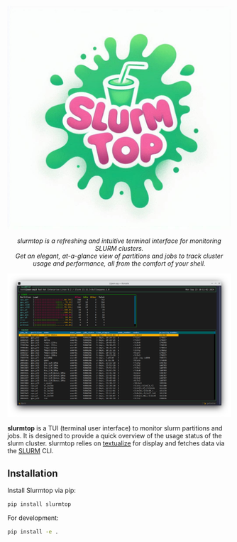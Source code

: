
<p align="center">
  <img src="/imgs/slurmtop_logo.jpeg" alt="Slurmtop Logo" />
</p>

<p align="center">
  <i>slurmtop is a refreshing and intuitive terminal interface for monitoring SLURM clusters.</i><br>
  <i>Get an elegant, at-a-glance view of partitions and jobs to track cluster usage and performance, all from the comfort of your shell.</i>
</p>

<p align="center">
  <img src="/imgs/slurmtop_preview.png" alt="Slurmtop Preview" title="Slurmtop Preview" />
</p>



**slurmtop** is a TUI (terminal user interface) to monitor slurm partitions and jobs.
It is designed to provide a quick overview of the usage status of the slurm cluster.
slurmtop relies on [textualize](https://github.com/Textualize/textual) for display and fetches data via the [SLURM](https://slurm.schedmd.com/documentation.html) CLI.

## Installation

Install Slurmtop via pip:
```bash
pip install slurmtop
```

For development:
```bash
pip install -e .

```
